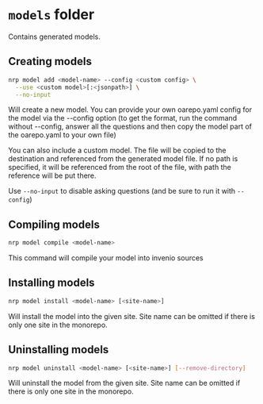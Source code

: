 # `models` folder

Contains generated models. 

## Creating models

```bash
nrp model add <model-name> --config <custom config> \
  --use <custom model>[:<jsonpath>] \
  --no-input
```

Will create a new model. You can provide your own oarepo.yaml
config for the model via the --config option (to get the format,
run the command without --config, answer all the questions
and then copy the model part of the oarepo.yaml to your own file)

You can also include a custom model. The file will be copied
to the destination and referenced from the generated model file.
If no path is specified, it will be referenced from the root
of the file, with path the reference will be put there.

Use `--no-input` to disable asking questions (and be sure to
run it with `--config`)

## Compiling models

```bash
nrp model compile <model-name>
```

This command will compile your model into invenio sources

## Installing models

```bash
nrp model install <model-name> [<site-name>]
```

Will install the model into the given site. Site name 
can be omitted if there is only one site in the monorepo.

## Uninstalling models

```bash
nrp model uninstall <model-name> [<site-name>] [--remove-directory]
```

Will uninstall the model from the given site. Site name 
can be omitted if there is only one site in the monorepo.
